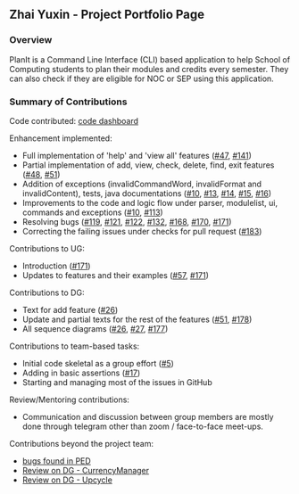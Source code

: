 ## Zhai Yuxin - Project Portfolio Page

### Overview

PlanIt is a Command Line Interface (CLI) based application to help School of Computing students to plan their modules and credits every semester. 
They can also check if they are eligible for NOC or SEP using this application.

### Summary of Contributions

Code contributed: [code dashboard](https://nus-cs2113-ay2223s1.github.io/tp-dashboard/?search=zhai-yuxin&breakdown=true&sort=groupTitle&sortWithin=title&since=2022-09-16&timeframe=commit&mergegroup=&groupSelect=groupByRepos&checkedFileTypes=docs~functional-code~test-code~other)

Enhancement implemented:
- Full implementation of 'help' and 'view all' features ([#47](https://github.com/AY2223S1-CS2113-T17-2/tp/pull/47), [#141](https://github.com/AY2223S1-CS2113-T17-2/tp/pull/141))
- Partial implementation of add, view, check, delete, find, exit features ([#48](https://github.com/AY2223S1-CS2113-T17-2/tp/pull/48), [#51](https://github.com/AY2223S1-CS2113-T17-2/tp/pull/51))
- Addition of exceptions (invalidCommandWord, invalidFormat and invalidContent), tests, java documentations ([#10](https://github.com/AY2223S1-CS2113-T17-2/tp/pull/10),
[#13](https://github.com/AY2223S1-CS2113-T17-2/tp/pull/13), [#14](https://github.com/AY2223S1-CS2113-T17-2/tp/pull/14), [#15](https://github.com/AY2223S1-CS2113-T17-2/tp/pull/15), 
[#16](https://github.com/AY2223S1-CS2113-T17-2/tp/pull/16))
- Improvements to the code and logic flow under parser, modulelist, ui, commands and exceptions ([#10](https://github.com/AY2223S1-CS2113-T17-2/tp/pull/10), 
[#113](https://github.com/AY2223S1-CS2113-T17-2/tp/pull/113))
- Resolving bugs ([#119](https://github.com/AY2223S1-CS2113-T17-2/tp/pull/119), [#121](https://github.com/AY2223S1-CS2113-T17-2/tp/pull/121), [#122](https://github.com/AY2223S1-CS2113-T17-2/tp/pull/122), 
[#132](https://github.com/AY2223S1-CS2113-T17-2/tp/pull/132), [#168](https://github.com/AY2223S1-CS2113-T17-2/tp/pull/168), [#170](https://github.com/AY2223S1-CS2113-T17-2/tp/pull/170), 
[#171](https://github.com/AY2223S1-CS2113-T17-2/tp/pull/171))
- Correcting the failing issues under checks for pull request ([#183](https://github.com/AY2223S1-CS2113-T17-2/tp/pull/183))

Contributions to UG: 
- Introduction ([#171](https://github.com/AY2223S1-CS2113-T17-2/tp/pull/171))
- Updates to features and their examples ([#57](https://github.com/AY2223S1-CS2113-T17-2/tp/pull/57), [#171](https://github.com/AY2223S1-CS2113-T17-2/tp/pull/171))

Contributions to DG: 
- Text for add feature ([#26](https://github.com/AY2223S1-CS2113-T17-2/tp/pull/26))
- Update and partial texts for the rest of the features ([#51](https://github.com/AY2223S1-CS2113-T17-2/tp/pull/51), [#178](https://github.com/AY2223S1-CS2113-T17-2/tp/pull/178))
- All sequence diagrams ([#26](https://github.com/AY2223S1-CS2113-T17-2/tp/pull/26), [#27](https://github.com/AY2223S1-CS2113-T17-2/tp/pull/27), [#177](https://github.com/AY2223S1-CS2113-T17-2/tp/pull/177))

Contributions to team-based tasks: 
- Initial code skeletal as a group effort ([#5](https://github.com/AY2223S1-CS2113-T17-2/tp/pull/5))
- Adding in basic assertions ([#17](https://github.com/AY2223S1-CS2113-T17-2/tp/pull/17))
- Starting and managing most of the issues in GitHub

Review/Mentoring contributions: 
- Communication and discussion between group members are mostly done through telegram other than zoom / face-to-face meet-ups.

Contributions beyond the project team: 
- [bugs found in PED](https://github.com/Zhai-Yuxin/ped/issues)
- [Review on DG - CurrencyManager](https://github.com/nus-cs2113-AY2223S1/tp/pull/49)
- [Review on DG - Upcycle](https://github.com/nus-cs2113-AY2223S1/tp/pull/3)
